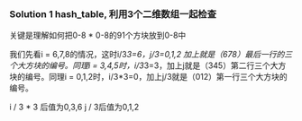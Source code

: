### Solution 1 hash_table, 利用3个二维数组一起检查

关键是理解如何把0-8 * 0-8的91个方块放到0-8中

我们先看i = 6,7,8的情况，这时i/3*3=6，j/3=0,1,2 加上就是（678）最后一行的三个大方块的编号。同理i = 3,4,5时，i/3*3=3，加上j就是（345）第二行三个大方块的编号。同理i = 0,1,2时，i/3*3=0，加上j/3就是（012）第一行三个大方块的编号。

i / 3 * 3 后值为0,3,6
j / 3后值为0,1,2


